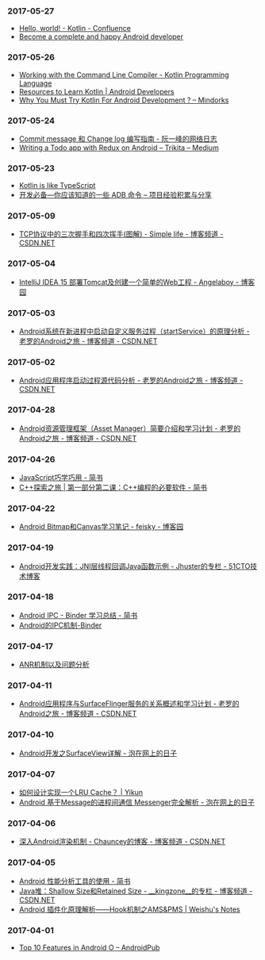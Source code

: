 ### 2017-05-27<br>
+ [Hello, world! - Kotlin - Confluence](https://confluence.jetbrains.com/pages/viewpage.action?pageId=40701079)<br>
+ [Become a complete and happy Android developer](https://mindorks.com/blog/learn-kotlin-lateinit-vs-lazy)<br>

### 2017-05-26<br>
+ [Working with the Command Line Compiler - Kotlin Programming Language](https://kotlinlang.org/docs/tutorials/command-line.html)<br>
+ [Resources to Learn Kotlin | Android Developers](https://developer.android.com/kotlin/resources.html#documentation)<br>
+ [Why You Must Try Kotlin For Android Development ? – Mindorks](https://blog.mindorks.com/why-you-must-try-kotlin-for-android-development-e14d00c8084b)<br>

### 2017-05-24<br>
+ [Commit message 和 Change log 编写指南 - 阮一峰的网络日志](http://www.ruanyifeng.com/blog/2016/01/commit_message_change_log.html)<br>
+ [Writing a Todo app with Redux on Android – Trikita – Medium](https://medium.com/@trikita/writing-a-todo-app-with-redux-on-android-5de31cfbdb4f)<br>

### 2017-05-23<br>
+ [Kotlin is like TypeScript](https://gi-no.github.io/kotlin-is-like-typescript/)<br>
+ [开发必备—你应该知道的一些 ADB 命令 – 项目经验积累与分享](http://aes.jypc.org/?p=4459)<br>

### 2017-05-09<br>
+ [TCP协议中的三次握手和四次挥手(图解) - Simple life - 博客频道 - CSDN.NET](http://blog.csdn.net/whuslei/article/details/6667471)<br>

### 2017-05-04<br>
+ [IntelliJ IDEA 15 部署Tomcat及创建一个简单的Web工程 - Angelaboy - 博客园](http://www.cnblogs.com/wql025/p/5215193.html)<br>

### 2017-05-03<br>
+ [Android系统在新进程中启动自定义服务过程（startService）的原理分析 - 老罗的Android之旅 - 博客频道 - CSDN.NET](http://blog.csdn.net/luoshengyang/article/details/6677029)<br>

### 2017-05-02<br>
+ [Android应用程序启动过程源代码分析 - 老罗的Android之旅 - 博客频道 - CSDN.NET](http://blog.csdn.net/luoshengyang/article/details/6689748)<br>

### 2017-04-28<br>
+ [Android资源管理框架（Asset Manager）简要介绍和学习计划 - 老罗的Android之旅 - 博客频道 - CSDN.NET](http://blog.csdn.net/luoshengyang/article/details/8738877)<br>

### 2017-04-26<br>
+ [JavaScript巧学巧用 - 简书](http://www.jianshu.com/p/043fa8dacb68?hmsr=toutiao.io&utm_medium=toutiao.io&utm_source=toutiao.io)<br>
+ [C++探索之旅 | 第一部分第二课：C++编程的必要软件 - 简书](http://www.jianshu.com/p/bcdfbf661888?hmsr=toutiao.io&utm_medium=toutiao.io&utm_source=toutiao.io)<br>

### 2017-04-22<br>
+ [Android Bitmap和Canvas学习笔记 - feisky - 博客园](http://www.cnblogs.com/feisky/archive/2010/01/10/1643460.html)<br>

### 2017-04-19<br>
+ [Android开发实践：JNI层线程回调Java函数示例 - Jhuster的专栏 - 51CTO技术博客](http://ticktick.blog.51cto.com/823160/1358558)<br>

### 2017-04-18<br>
+ [Android IPC - Binder 学习总结 - 简书](http://www.jianshu.com/p/62a07a5c76e5)<br>
+ [Android的IPC机制-Binder](http://www.developersite.org/905-118608-android)<br>

### 2017-04-17<br>
+ [ANR机制以及问题分析](http://duanqz.github.io/2015-10-12-ANR-Analysis#section-8)<br>

### 2017-04-11<br>
+ [Android应用程序与SurfaceFlinger服务的关系概述和学习计划 - 老罗的Android之旅 - 博客频道 - CSDN.NET](http://blog.csdn.net/luoshengyang/article/details/7846923)<br>

### 2017-04-10<br>
+ [Android开发之SurfaceView详解 - 泡在网上的日子](http://www.jcodecraeer.com/a/anzhuokaifa/androidkaifa/2012/1201/656.html)<br>

### 2017-04-07<br>
+ [如何设计实现一个LRU Cache？ | Yikun](http://yikun.github.io/2015/04/03/%E5%A6%82%E4%BD%95%E8%AE%BE%E8%AE%A1%E5%AE%9E%E7%8E%B0%E4%B8%80%E4%B8%AALRU-Cache%EF%BC%9F/)<br>
+ [Android 基于Message的进程间通信 Messenger完全解析 - 泡在网上的日子](http://www.jcodecraeer.com/a/anzhuokaifa/androidkaifa/2015/0723/3216.html)<br>

### 2017-04-06<br>
+ [深入Android渲染机制 - Chauncey的博客 - 博客频道 - CSDN.NET](http://blog.csdn.net/ccj659/article/details/53219288)<br>

### 2017-04-05<br>
+ [Android 性能分析工具的使用 - 简书](http://www.jianshu.com/p/cf8c1c43bbae)<br>
+ [Java堆：Shallow Size和Retained Size - __kingzone__的专栏 - 博客频道 - CSDN.NET](http://blog.csdn.net/kingzone_2008/article/details/9083327)<br>
+ [Android 插件化原理解析——Hook机制之AMS&PMS | Weishu's Notes](http://weishu.me/2016/03/07/understand-plugin-framework-ams-pms-hook/)<br>

### 2017-04-01<br>
+ [Top 10 Features in Android O – AndroidPub](https://android.jlelse.eu/top-10-features-of-android-o-45f3b866b972)<br>

